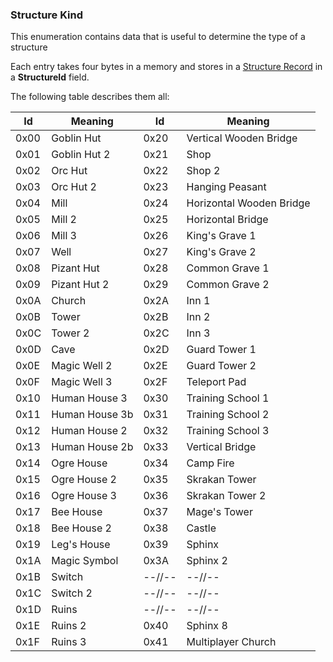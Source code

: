 ### Structure Kind

This enumeration contains data that is useful to determine the type of a structure

Each entry takes four bytes in a memory and stores in a [Structure Record](../../ALMFormat/Records/Structure.md) in a **StructureId** field.

The following table describes them all:

Id | Meaning | Id | Meaning
---|---------|----|---------
 0x00 | Goblin Hut | 0x20 | Vertical Wooden Bridge
 0x01 | Goblin Hut 2 | 0x21 | Shop
 0x02 | Orc Hut | 0x22 | Shop 2
 0x03 | Orc Hut 2 | 0x23 | Hanging Peasant
 0x04 | Mill | 0x24 | Horizontal Wooden Bridge
 0x05 | Mill 2 | 0x25 | Horizontal Bridge
 0x06 | Mill 3 | 0x26 | King's Grave 1
 0x07 | Well | 0x27 | King's Grave 2
 0x08 | Pizant Hut | 0x28 | Common Grave 1
 0x09 | Pizant Hut 2 | 0x29 | Common Grave 2
 0x0A | Church | 0x2A | Inn 1
 0x0B | Tower | 0x2B | Inn 2
 0x0C | Tower 2 | 0x2C | Inn 3
 0x0D | Cave | 0x2D | Guard Tower 1
 0x0E | Magic Well 2 | 0x2E | Guard Tower 2
 0x0F | Magic Well 3 | 0x2F | Teleport Pad
 0x10 | Human House 3 | 0x30 | Training School 1
 0x11 | Human House 3b | 0x31 | Training School 2
 0x12 | Human House 2 | 0x32 | Training School 3
 0x13 | Human House 2b | 0x33 | Vertical Bridge
 0x14 | Ogre House | 0x34 | Camp Fire
 0x15 | Ogre House 2 | 0x35 | Skrakan Tower
 0x16 | Ogre House 3 | 0x36 | Skrakan Tower 2
 0x17 | Bee House | 0x37 | Mage's Tower
 0x18 | Bee House 2 | 0x38 | Castle
 0x19 | Leg's House | 0x39 | Sphinx
 0x1A | Magic Symbol | 0x3A | Sphinx 2
 0x1B | Switch | --//-- | --//--
 0x1C | Switch 2 | --//-- | --//--
 0x1D | Ruins | --//-- | --//--
 0x1E | Ruins 2 | 0x40 | Sphinx 8
 0x1F | Ruins 3 | 0x41 | Multiplayer Church
